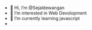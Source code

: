 - 👋 Hi, I’m @Sejaldewangan
- 👀 I’m interested in Web Devolopment
- 🌱 I’m currently learning javascript
- 

<!---
Sejaldewangan/Sejaldewangan is a ✨ special ✨ repository because its `README.md` (this file) appears on your GitHub profile.
You can click the Preview link to take a look at your changes.
--->
